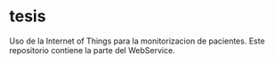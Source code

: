tesis
=====

Uso de la Internet of Things para la monitorizacion de pacientes.
Este repositorio contiene la parte del WebService.
